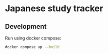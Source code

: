 # Japanese study tracker

## Development

Run using docker compose:
```bash
docker compose up --build
```